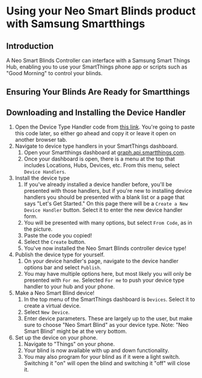 # Using your Neo Smart Blinds product with Samsung Smartthings

## Introduction

A Neo Smart Blinds Controller can interface with a Samsung Smart Things Hub, enabling you to use your SmartThings phone app or scripts such as "Good Morning" to control your blinds.


## Ensuring Your Blinds Are Ready for Smartthings


## Downloading and Installing the Device Handler

1. Open the Device Type Handler code from [this link](https://raw.githubusercontent.com/calben/smartthingsdevicetypes/master/NeoSmartBlinds/neosmartblind.groovy).  You're going to paste this code later, so either go ahead and copy it or leave it open on another browser tab.
1. Navigate to device type handlers in your SmartThings dashboard.
    1. Open your Smartthings dashboard at [graph.api.smartthings.com](https://graph.api.smartthings.com/).
    1. Once your dashboard is open, there is a menu at the top that includes Locations, Hubs, Devices, etc.  From this menu, select `Device Handlers`.
1. Install the device type
    1. If you've already installed a device handler before, you'll be presented with those handlers, but if you're new to installing device handlers you should be presented with a blank list or a page that says "Let's Get Started."  On this page there will be a `Create a New Device Handler` button.  Select it to enter the new device handler form.
    1. You will be presented with many options, but select `From Code`, as in the picture.
    1. Paste the code you copied! 
    1. Select the `Create` button.
    1. You've now installed the Neo Smart Blinds controller device type!
1. Publish the device type for yourself.
    1. On your device handler's page, navigate to the device handler options bar and select `Publish`.
    1. You may have multiple options here, but most likely you will only be presented with `For me`.  Selected `For me` to push your device type handler to your hub and your phone.
1. Make a Neo Smart Blind device!
    1. In the top menu of the SmartThings dashboard is `Devices`.  Select it to create a virtual device.
    1. Select `New Device`.
    1. Enter device parameters.  These are largely up to the user, but make sure to choose "Neo Smart Blind" as your device type.  Note: "Neo Smart Blind" might be at the very bottom.  
1. Set up the device on your phone.
    1. Navigate to "Things" on your phone.
    1. Your blind is now available with up and down functionality.
    1. You may also program for your blind as if it were a light switch.  Switching it "on" will open the blind and switching it "off" will close it.
    